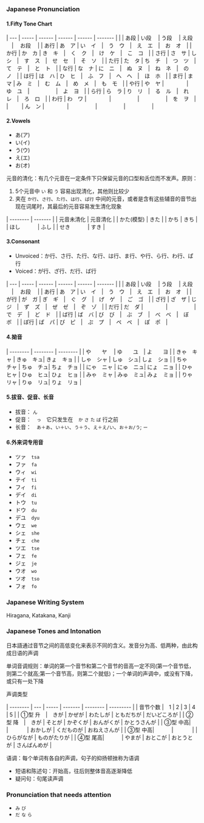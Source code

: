 ### Japanese Pronunciation

#### 1.Fifty Tone Chart

| --- | ----- | ------ | ------ | ------ | ------- |
|     |  あ段  |  い段 　|  う段 　|  え段 　|　 お段 　|
| あ行 | あ　ア | い　イ　|　う　ウ　|　え　エ　|　お　オ　|
| か行 | か　カ | き　キ　|　く　ク　|　け　ケ　|　こ　コ　|
| さ行 | さ　サ | し　シ　|　す　ス　|　せ　セ　|　そ　ソ　|
| た行 | た　タ | ち　チ　|　つ　ツ　|　て　テ　|　と　ト　|
| な行 | な　ナ | に　ニ　|　ぬ　ヌ　|　ね　ネ　|　の　ノ　|
| は行 | は　ハ | ひ　ヒ　|　ふ　フ　|　へ　ヘ　|　ほ　ホ　|
| ま行 | ま　マ | み　ミ　|　む　ム　|　め　メ　|　も　モ　|
| や行 | や　ヤ | 　　　　|　ゆ　ユ　|　　　　　|　よ　ヨ　|
| ら行 | ら　ラ | り　リ　|　る　ル　|　れ　レ　|　ろ　ロ　|
| わ行 | わ　ワ | 　　　　|　　　　　|　　　　　|　を　ヲ　|
| 　　 | ん　ン | 　　　　|　　　　　|　　　　　|　　　　　|

#### 2.Vowels
- あ(ア)
- い(イ)
- う(ウ)
- え(エ)
- お(オ)

元音的清化：有几个元音在一定条件下只保留元音的口型和舌位而不发声。原则：
1. 5个元音中 `い` 和 `う` 容易出现清化，其他则比较少
2. 夹在 `か行`、`さ行`、`た行`、`は行`、`ぱ行` 中间的元音，或者是含有这些辅音的音节出现在词尾时，其最后的元音容易发生清化现象

| -------- | ------- |
| 元音未清化 | 元音清化 |
| かた(模型) | きた    |
| かち      | きち    |
| ほし　　　 | ふし    |
| せき　　　 | すき    |

#### 3.Consonant

- Unvoiced：か行、さ行、た行、な行、は行、ま行、や行、ら行、わ行、ぱ行
- Voiced：が行、ざ行、だ行、ば行

| --- | ----- | ------ | ------ | ------ | ------- |
|     |  あ段  |  い段 　|  う段 　|  え段 　|　 お段 　|
| あ行 | あ　ア | い　イ　|　う　ウ　|　え　エ　|　お　オ　|
| が行 | が　ガ | ぎ　ギ　|　ぐ　グ　|　げ　ゲ　|　ご　ゴ　|
| ざ行 | ざ　ザ | じ　ジ　|　ず　ズ　|　ぜ　ゼ　|　ぞ　ゾ　|
| だ行 | だ　ダ | 　　　　|　　　　　|　で　デ　|　ど　ド　|
| ば行 | ば　バ | び　び　|　ぶ　ブ　|　べ　ベ　|　ぼ　ボ　|
| ぽ行 | ぱ　パ | ぴ　ピ　|　ぷ　プ　|　ペ　ペ　|　ぽ　ポ　|

#### 4.拗音

| -------- | -------- | -------- |
| や　　ヤ　 | ゆ　　ユ　| よ　　ヨ   |
| きゃ　キャ | きゅ　キュ| きょ　キョ |
| しゃ　シャ | しゅ　シュ| しょ　ショ |
| ちゃ　チャ | ちゅ　チュ| ちょ　チョ |
| にゃ　ニャ | にゅ　ニュ| にょ　ニョ |
| ひゃ　ヒャ | ひゅ　ヒュ| ひょ　ヒョ |
| みゃ　ミャ | みゅ　ミュ| みょ　ミョ |
| りゃ　リャ | りゅ　リュ| りょ　リョ |

#### 5.拔音、促音、长音

- 拔音： `ん`
- 促音：　`っ`　它只发生在　`か` `さ` `た` `ぱ` 行之前
- 长音：　`あ＋あ`、`い＋い`、`う＋う`、`え＋え/い`、`お＋お/う`; `ー`

#### 6.外来词专用音

- ツァ　`tsa`
- ファ　`fa`
- ウィ　`wi`
- テイ　`ti`
- フィ　`fi`
- デイ　`di`
- トウ　`tu`
- ドウ　`du`
- デユ　`dyu`
- ウェ　`we`
- シェ　`she`
- チェ　`che`
- ツエ　`tse`
- フェ　`fe`
- ジェ　`je`
- ウオ　`wo`
- ツオ　`tso`
- フォ　`fo`

### Japanese Writing System

Hiragana, Katakana, Kanji

### Japanese Tones and Intonation

日本語通过音节之间的高低变化来表示不同的含义。发音分为高、低两种，由此构成日语的声调

单词音调规则：单词的第一个音节和第二个音节的音高一定不同(第一个音节低，则第二个就高;第一个音节高，则第二个就低)；一个单词的声调中，或没有下降，或只有一处下降

声调类型

| -------- | --- | ----- | ------- | -------- | --------- |
|  音节个数 |　1   |   2   |    3    |    4     |    5    |
| ①型 升　|　きが | かぜが | わたしが | ともだちが | だいどころが |
| ②型 降　|　きが | そとが | かぞくが | おんがくが | かとうさんが |
| ③型 中高|　　　 | 　　　 | おかしが | くだものが | おねえさんが |
| ③型 中高|　　　 | 　　　 |         | ひらがなが | ものがたりが |
| ④型 尾高|　　　 | やまが | おとこが | おとうとが | さんばんめが |

语调：每个单词有各自的声调，句子的抑扬顿挫称为语调

- 短语和陈述句：开始高，往后则整体音高逐渐降低
- 疑问句：句尾读声调

### Pronunciation that needs attention

- `み` `び`
- `だ` `な` `ら`
